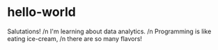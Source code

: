 # hello-world

Salutations! /n
I'm learning about data analytics. /n
Programming is like eating ice-cream, /n
there are so many flavors!
